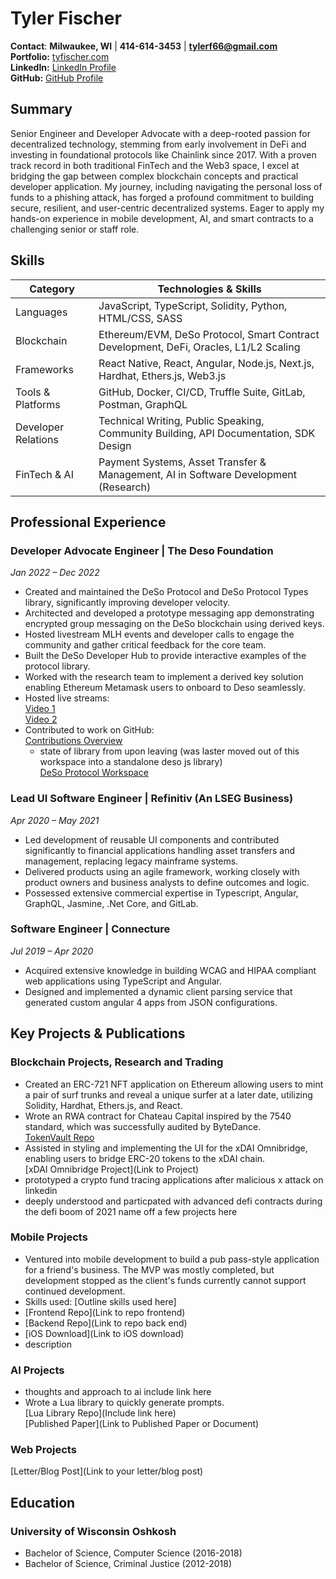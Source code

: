 # Tyler Fischer
**Contact**: **Milwaukee, WI** | **414-614-3453** | **[tylerf66@gmail.com](mailto:tylerf66@gmail.com)**  
**Portfolio:** [tyfischer.com](https://tyfischer.com)  
**LinkedIn:** [LinkedIn Profile](https://www.linkedin.com/in/tyler-fischer-4a5309141)  
**GitHub:** [GitHub Profile](https://github.com/Code-Milker)  
## Summary
Senior Engineer and Developer Advocate with a deep-rooted passion for decentralized technology, stemming from early involvement in DeFi and investing in foundational protocols like Chainlink since 2017. With a proven track record in both traditional FinTech and the Web3 space, I excel at bridging the gap between complex blockchain concepts and practical developer application. My journey, including navigating the personal loss of funds to a phishing attack, has forged a profound commitment to building secure, resilient, and user-centric decentralized systems. Eager to apply my hands-on experience in mobile development, AI, and smart contracts to a challenging senior or staff role.

## Skills
| Category | Technologies & Skills |
|-------------------|-----------------------|
| Languages | JavaScript, TypeScript, Solidity, Python, HTML/CSS, SASS |
| Blockchain | Ethereum/EVM, DeSo Protocol, Smart Contract Development, DeFi, Oracles, L1/L2 Scaling |
| Frameworks | React Native, React, Angular, Node.js, Next.js, Hardhat, Ethers.js, Web3.js |
| Tools & Platforms | GitHub, Docker, CI/CD, Truffle Suite, GitLab, Postman, GraphQL |
| Developer Relations | Technical Writing, Public Speaking, Community Building, API Documentation, SDK Design |
| FinTech & AI | Payment Systems, Asset Transfer & Management, AI in Software Development (Research) |

## Professional Experience
### Developer Advocate Engineer | The Deso Foundation
*Jan 2022 – Dec 2022*  
- Created and maintained the DeSo Protocol and DeSo Protocol Types library, significantly improving developer velocity.  
- Architected and developed a prototype messaging app demonstrating encrypted group messaging on the DeSo blockchain using derived keys.  
- Hosted livestream MLH events and developer calls to engage the community and gather critical feedback for the core team.  
- Built the DeSo Developer Hub to provide interactive examples of the protocol library.  
- Worked with the research team to implement a derived key solution enabling Ethereum Metamask users to onboard to Deso seamlessly.  
- Hosted live streams:  
  [Video 1](https://www.youtube.com/watch?v=CU3cWfuBRVs)  
  [Video 2](https://www.youtube.com/watch?v=2CkyJiVE_1o&t=4890s)  
- Contributed to work on GitHub:  
  [Contributions Overview](https://github.com/DeSoDog?tab=overview&from=2022-12-01&to=2022-12-31)  
  - state of library from upon leaving (was laster moved out of this workspace into a standalone deso js library)  
    [DeSo Protocol Workspace](https://github.com/deso-protocol/deso-workspace/tree/testing-not-master)  

### Lead UI Software Engineer | Refinitiv (An LSEG Business)
*Apr 2020 – May 2021*  
- Led development of reusable UI components and contributed significantly to financial applications handling asset transfers and management, replacing legacy mainframe systems.  
- Delivered products using an agile framework, working closely with product owners and business analysts to define outcomes and logic.  
- Possessed extensive commercial expertise in Typescript, Angular, GraphQL, Jasmine, .Net Core, and GitLab.  

### Software Engineer | Connecture
*Jul 2019 – Apr 2020*  
- Acquired extensive knowledge in building WCAG and HIPAA compliant web applications using TypeScript and Angular.  
- Designed and implemented a dynamic client parsing service that generated custom angular 4 apps from JSON configurations.  

## Key Projects & Publications
### Blockchain Projects, Research and Trading
- Created an ERC-721 NFT application on Ethereum allowing users to mint a pair of surf trunks and reveal a unique surfer at a later date, utilizing Solidity, Hardhat, Ethers.js, and React.  
- Wrote an RWA contract for Chateau Capital inspired by the 7540 standard, which was successfully audited by ByteDance.  
  [TokenVault Repo](https://github.com/Code-Milker/tokenvault)  
- Assisted in styling and implementing the UI for the xDAI Omnibridge, enabling users to bridge ERC-20 tokens to the xDAI chain.  
  [xDAI Omnibridge Project](Link to Project)  
- prototyped a crypto fund tracing applications after malicious x attack on linkedin  
- deeply understood and particpated with advanced defi contracts during the defi boom of 2021 name off a few projects here  

### Mobile Projects
- Ventured into mobile development to build a pub pass-style application for a friend's business. The MVP was mostly completed, but development stopped as the client's funds currently cannot support continued development.  
- Skills used: [Outline skills used here]  
- [Frontend Repo](Link to repo frontend)  
- [Backend Repo](Link to repo back end)  
- [iOS Download](Link to iOS download)  
- description  

### AI Projects
- thoughts and approach to ai include link here  
- Wrote a Lua library to quickly generate prompts.  
  [Lua Library Repo](Include link here)  
  [Published Paper](Link to Published Paper or Document)  

### Web Projects
[Letter/Blog Post](Link to your letter/blog post)  

## Education
### University of Wisconsin Oshkosh
- Bachelor of Science, Computer Science (2016-2018)  
- Bachelor of Science, Criminal Justice (2012-2018)
